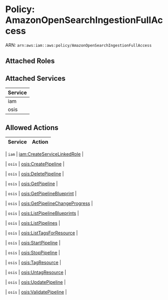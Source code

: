 # Policy: AmazonOpenSearchIngestionFullAccess

ARN: `arn:aws:iam::aws:policy/AmazonOpenSearchIngestionFullAccess`

## Attached Roles

## Attached Services

| Service |
|---------|
| iam |
| osis |

## Allowed Actions

| Service | Action |
|:-------:|--------|

| `iam` | [iam:CreateServiceLinkedRole](../actions.md#iam:createservicelinkedrole) |

| `osis` | [osis:CreatePipeline](../actions.md#osis:createpipeline) |

| `osis` | [osis:DeletePipeline](../actions.md#osis:deletepipeline) |

| `osis` | [osis:GetPipeline](../actions.md#osis:getpipeline) |

| `osis` | [osis:GetPipelineBlueprint](../actions.md#osis:getpipelineblueprint) |

| `osis` | [osis:GetPipelineChangeProgress](../actions.md#osis:getpipelinechangeprogress) |

| `osis` | [osis:ListPipelineBlueprints](../actions.md#osis:listpipelineblueprints) |

| `osis` | [osis:ListPipelines](../actions.md#osis:listpipelines) |

| `osis` | [osis:ListTagsForResource](../actions.md#osis:listtagsforresource) |

| `osis` | [osis:StartPipeline](../actions.md#osis:startpipeline) |

| `osis` | [osis:StopPipeline](../actions.md#osis:stoppipeline) |

| `osis` | [osis:TagResource](../actions.md#osis:tagresource) |

| `osis` | [osis:UntagResource](../actions.md#osis:untagresource) |

| `osis` | [osis:UpdatePipeline](../actions.md#osis:updatepipeline) |

| `osis` | [osis:ValidatePipeline](../actions.md#osis:validatepipeline) |
